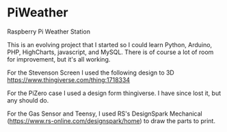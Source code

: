 # PiWeather
Raspberry Pi Weather Station

This is an evolving project that I started so I could learn Python, Arduino, PHP, HighCharts, javascript, and MySQL. There is of course a lot of room for improvement, but it's all working. 

For the Stevenson Screen I used the following design to 3D 
https://www.thingiverse.com/thing:1718334

For the PiZero case I used a design form thingiverse. I have since lost it, but any should do. 

For the Gas Sensor and Teensy, I used RS's DesignSpark Mechanical (https://www.rs-online.com/designspark/home) to draw the parts to print.
